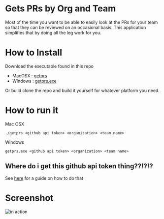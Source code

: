 # Gets PRs by Org and Team
Most of the time you want to be able to easily look at the PRs for your team so that they can be reviewed on an occasional basis. This application simplifies that by doing all the leg work for you.

# How to Install
Download the executable found in this repo

* MacOSX : [getprs](https://github.com/zendern/getprs/blob/master/getprs)
* Windows : [getprs.exe](https://github.com/zendern/getprs/blob/master/getprs.exe)

Or build clone the repo and build it yourself for whatever platform you need.

# How to run it

Mac OSX
```
./getprs <github api token> <organization> <team name>
```

Windows
```
getprs.exe <github api token> <organization> <team name>
```

## Where do i get this github api token thing??!?!?

See [here](https://help.github.com/articles/creating-a-personal-access-token-for-the-command-line/) for a guide on how to do that 

# Screenshot

![in action](https://github.com/zendern/getprs/blob/master/screenshot.png)


